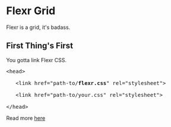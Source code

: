 # Flexr Grid

Flexr is a grid, it's badass.

## First Thing's First

You gotta link Flexr CSS.

<pre>&lt;head&gt;

   &lt;link href="path-to/<b>flexr.css</b>" rel="stylesheet"&gt;

   &lt;link href="path-to/your.css" rel="stylesheet"&gt;

&lt;/head&gt;</pre>

Read more [here](http://dmbdesignpdx.github.io/flexr)
